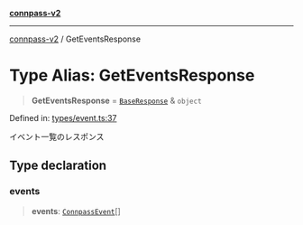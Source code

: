 [**connpass-v2**](../README.md)

***

[connpass-v2](../globals.md) / GetEventsResponse

# Type Alias: GetEventsResponse

> **GetEventsResponse** = [`BaseResponse`](BaseResponse.md) & `object`

Defined in: [types/event.ts:37](https://github.com/ryohidaka/node-connpass/blob/eef41deb7cb24b91ec8c67d8e4085575b4debd33/src/types/event.ts#L37)

イベント一覧のレスポンス

## Type declaration

### events

> **events**: [`ConnpassEvent`](ConnpassEvent.md)[]
